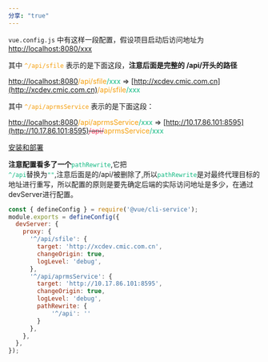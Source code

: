 ```yaml
---
分享: "true"
---
```



`vue.config.js` 中有这样一段配置，假设项目启动后访问地址为 [http://localhost:8080/xxx](http://localhost:8080/xxx)

其中 <code><span style="color:rgba(245,158,11,1)">^/api/sfile</span></code> 表示的是下面这段，**注意后面是完整的 /api/开头的路径**

[http://localhost:8080](http://localhost:8080)<span style="color:rgba(245,158,11,1)">/api/sfile</span><span style="color:rgba(16,185,129,1)">/xxx </span>=> [http://xcdev.cmic.com.cn](http://xcdev.cmic.com.cn)<span style="color:rgba(245,158,11,1)">/api/sfile</span><span style="color:rgba(16,185,129,1)">/xxx</span>

其中 <code><span style="color:rgba(245,158,11,1)">^/api/aprmsService</span></code> 表示的是下面这段：

[http://localhost:8080](http://localhost:8080)<span style="color:rgba(245,158,11,1)">/api/aprmsService</span><span style="color:rgba(16,185,129,1)">/xxx </span>=> [http://10.17.86.101:8595](http://10.17.86.101:8595)<del><span style="color:rgba(244,63,94,1)">/api/</span></del><span style="color:rgba(245,158,11,1)">aprmsService</span><span style="color:rgba(16,185,129,1)">/xxx</span>

[安装和部署](../%E6%95%B0%E6%8D%AE%E5%8F%AF%E8%A7%86%E5%8C%96/%E5%AE%89%E8%A3%85%E5%92%8C%E9%83%A8%E7%BD%B2.md#)

**注意配置看多了一个**<code><span style="color:rgba(16,185,129,1)">pathRewrite</span></code>,它把<code><span style="color:rgba(16,185,129,1)"> ^/api</span></code>替换为<code><span style="color:rgba(16,185,129,1)">""</span></code>,注意后面是的/api/被删除了,所以<code><span style="color:rgba(16,185,129,1)">pathRewrite</span></code>是对最终代理目标的地址进行重写，所以配置的原则是要先确定后端的实际访问地址是多少，在通过devServer进行配置。

```javascript
const { defineConfig } = require('@vue/cli-service');
module.exports = defineConfig({
  devServer: {
    proxy: {
      '^/api/sfile': {
        target: 'http://xcdev.cmic.com.cn',
        changeOrigin: true,
        logLevel: 'debug',
      },
      '^/api/aprmsService': {
        target: 'http://10.17.86.101:8595',
        changeOrigin: true,
        logLevel: 'debug',
        pathRewrite: {
            '^/api': ''  
        }
      },
    },
  },
});

```

